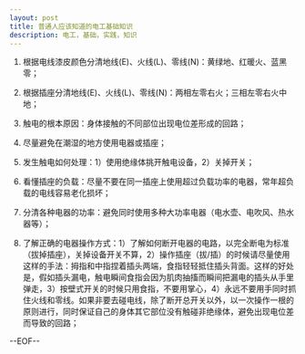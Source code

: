 ```yaml
---
layout: post
title: 普通人应该知道的电工基础知识 
description: 电工，基础，实践，知识
---
```

1. 根据电线漆皮颜色分清地线(E)、火线(L)、零线(N)：黄绿地、红暖火、蓝黑零；

2. 根据插座分清地线(E)、火线(L)、零线(N)：两相左零右火；三相左零右火中地；

3. 触电的根本原因：身体接触的不同部位出现电位差形成的回路；

4. 尽量避免在潮湿的地方使用电器或插座；

5. 发生触电如何处理：1）使用绝缘体挑开触电设备，2）关掉开关；

6. 看懂插座的负载：尽量不要在同一插座上使用超过负载功率的电器，常年超负载的电线容易老化损坏；

7. 分清各种电器的功率：避免同时使用多种大功率电器（电水壶、电吹风、热水器等）；

8. 了解正确的电器操作方式：1）了解如何断开电器的电路，以完全断电为标准（拔掉插座），关掉设备开关不算，2）操作插座（拔/插）的时候请尽量使用这样的手法：拇指和中指捏着插头两端，食指轻轻抵住插头背面。这样的好处是，假如插头漏电，触电瞬间食指会因为肌肉抽搐而瞬间把漏电的插头从手里弹走，3）按壁式开关的时候只用食指，不要用掌心，4）永远不要用手同时抓住火线和零线。如果非要去碰电线，除了断开总开关以外，以一次操作一根的原则进行，同时保证自己的身体其它部位没有触碰非绝缘体，避免出现电位差而导致的回路；


--EOF--
